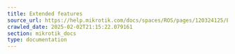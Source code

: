 ```yaml
---
title: Extended features
source_url: https://help.mikrotik.com/docs/spaces/ROS/pages/120324125/Extended+features,
crawled_date: 2025-02-02T21:15:22.079161
section: mikrotik_docs
type: documentation
---
```


